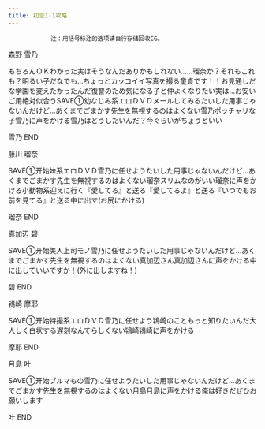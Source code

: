 ```yaml
---
title: 初恋1-1攻略
---
```


                注：用括号标注的选项请自行存储回收CG。

森野 雪乃

もちろんＯＫわかった実はそうなんだありかもしれない……瑠奈か？それもこれも？明るい子だなでも…ちょっとカッコイイ写真を撮る童貞です！！お見通しだな学園を変えたかったんだ復讐のため気になる子と仲よくなりたい実は…お安いご用絶対似合うSAVE①幼なじみ系エロＤＶＤメールしてみるたいした用事じゃないんだけど…あくまでごまかす先生を無視するのはよくない雪乃ポッチャリな子雪乃に声をかける雪乃はどうしたいんだ？今ぐらいがちょうどいい

雪乃 END

藤川 瑠奈

SAVE①开始妹系エロＤＶＤ雪乃に任せようたいした用事じゃないんだけど…あくまでごまかす先生を無視するのはよくない瑠奈スリムなのがいい瑠奈に声をかける小動物系迎えに行く『愛してる』と送る『愛してるよ』と送る『いつでもお前を見てる』と送る中に出す(お尻にかける)

瑠奈 END

真加辺 碧

SAVE①开始美人上司モノ雪乃に任せようたいした用事じゃないんだけど…あくまでごまかす先生を無視するのはよくない真加辺さん真加辺さんに声をかける中に出していいですか！(外に出しますね！)

碧 END

鴇崎 摩耶

SAVE①开始特撮系エロＤＶＤ雪乃に任せよう鴇崎のこともっと知りたいんだ大人しく白状する遅刻なんてらしくない鴇崎鴇崎に声をかける

摩耶 END

月島 叶

SAVE①开始ブルマもの雪乃に任せようたいした用事じゃないんだけど…あくまでごまかす先生を無視するのはよくない月島月島に声をかける俺は好きだぜひお願いします

叶 END
              
